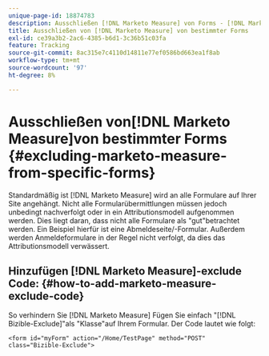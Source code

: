 ```yaml
---
unique-page-id: 18874783
description: Ausschließen [!DNL Marketo Measure] von Forms - [!DNL Marketo Measure] - Produktdokumentation
title: Ausschließen von [!DNL Marketo Measure] von bestimmter Forms
exl-id: ce39a3b2-2ac6-4385-b6d1-3c36b51c03fa
feature: Tracking
source-git-commit: 8ac315e7c4110d14811e77ef0586bd663ea1f8ab
workflow-type: tm+mt
source-wordcount: '97'
ht-degree: 8%

---
```


# Ausschließen von[!DNL Marketo Measure]von bestimmter Forms {#excluding-marketo-measure-from-specific-forms}

Standardmäßig ist [!DNL Marketo Measure] wird an alle Formulare auf Ihrer Site angehängt. Nicht alle Formularübermittlungen müssen jedoch unbedingt nachverfolgt oder in ein Attributionsmodell aufgenommen werden. Dies liegt daran, dass nicht alle Formulare als &quot;gut&quot;betrachtet werden. Ein Beispiel hierfür ist eine Abmeldeseite/-Formular. Außerdem werden Anmeldeformulare in der Regel nicht verfolgt, da dies das Attributionsmodell verwässert.

## Hinzufügen [!DNL Marketo Measure]-exclude Code:  {#how-to-add-marketo-measure-exclude-code}

So verhindern Sie [!DNL Marketo Measure] Fügen Sie einfach &quot;[!DNL Bizible-Exclude]&quot;als &quot;Klasse&quot;auf Ihrem Formular. Der Code lautet wie folgt:

`<form id="myForm" action="/Home/TestPage" method="POST" class="Bizible-Exclude">`
